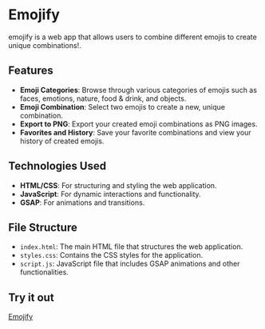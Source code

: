 # Emojify

emojify is a web app that allows users to combine different emojis to create unique combinations!.

## Features

- **Emoji Categories**: Browse through various categories of emojis such as faces, emotions, nature, food & drink, and objects.
- **Emoji Combination**: Select two emojis to create a new, unique combination.
- **Export to PNG**: Export your created emoji combinations as PNG images.
- **Favorites and History**: Save your favorite combinations and view your history of created emojis.

## Technologies Used

- **HTML/CSS**: For structuring and styling the web application.
- **JavaScript**: For dynamic interactions and functionality.
- **GSAP**: For animations and transitions.

## File Structure

- `index.html`: The main HTML file that structures the web application.
- `styles.css`: Contains the CSS styles for the application.
- `script.js`: JavaScript file that includes GSAP animations and other functionalities.

## Try it out

[Emojify](https://emojify.boredom.dev)


